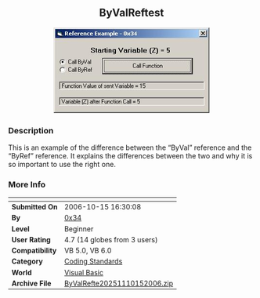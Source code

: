 ﻿<div align="center">

## ByValReftest

<img src="PIC20061015235516342.JPG">
</div>

### Description

This is an example of the difference between the &#8220;ByVal&#8221; reference and the &#8220;ByRef&#8221; reference. It explains the differences between the two and why it is so important to use the right one.
 
### More Info
 


<span>             |<span>
---                |---
**Submitted On**   |2006-10-15 16:30:08
**By**             |[0x34](https://github.com/Planet-Source-Code/PSCIndex/blob/master/ByAuthor/0x34.md)
**Level**          |Beginner
**User Rating**    |4.7 (14 globes from 3 users)
**Compatibility**  |VB 5\.0, VB 6\.0
**Category**       |[Coding Standards](https://github.com/Planet-Source-Code/PSCIndex/blob/master/ByCategory/coding-standards__1-43.md)
**World**          |[Visual Basic](https://github.com/Planet-Source-Code/PSCIndex/blob/master/ByWorld/visual-basic.md)
**Archive File**   |[ByValRefte20251110152006\.zip](https://github.com/Planet-Source-Code/0x34-byvalreftest__1-66787/archive/master.zip)








